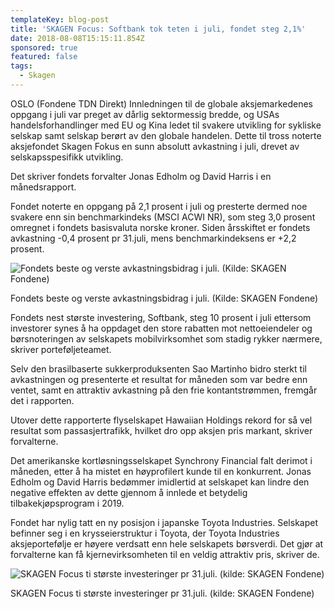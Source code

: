 ```yaml
---
templateKey: blog-post
title: 'SKAGEN Focus: Softbank tok teten i juli, fondet steg 2,1%'
date: 2018-08-08T15:15:11.854Z
sponsored: true
featured: false
tags:
  - Skagen
---
```

OSLO (Fondene TDN Direkt) Innledningen til de globale aksjemarkedenes oppgang i juli var preget av dårlig sektormessig bredde, og USAs handelsforhandlinger med EU og Kina ledet til svakere utvikling for sykliske selskap samt selskap berørt av den globale handelen. Dette til tross noterte aksjefondet Skagen Fokus en sunn absolutt avkastning i juli, drevet av selskapsspesifikk utvikling.



Det skriver fondets forvalter Jonas Edholm og David Harris i en månedsrapport.



Fondet noterte en oppgang på 2,1 prosent i juli og presterte dermed noe svakere enn sin benchmarkindeks (MSCI ACWI NR), som steg 3,0 prosent omregnet i fondets basisvaluta norske kroner. Siden årsskiftet er fondets avkastning -0,4 prosent pr 31.juli, mens benchmarkindeksens er +2,2 prosent.

![Fondets beste og verste avkastningsbidrag i juli. (Kilde: SKAGEN Fondene)](/img/138.png)

<span class="image-caption">Fondets beste og verste avkastningsbidrag i juli. (Kilde: SKAGEN Fondene)</span>

Fondets nest største investering, Softbank, steg 10 prosent i juli ettersom investorer synes å ha oppdaget den store rabatten mot nettoeiendeler og børsnoteringen av selskapets mobilvirksomhet som stadig rykker nærmere, skriver porteføljeteamet.



Selv den brasilbaserte sukkerproduksenten Sao Martinho bidro sterkt til avkastningen og presenterte et resultat for måneden som var bedre enn ventet, samt en attraktiv avkastning på den frie kontantstrømmen, fremgår det i rapporten.



Utover dette rapporterte flyselskapet Hawaiian Holdings rekord for så vel resultat som passasjertrafikk, hvilket dro opp aksjen pris markant, skriver forvalterne.



Det amerikanske kortløsningsselskapet Synchrony Financial falt derimot i måneden, etter å ha mistet en høyprofilert kunde til en konkurrent. Jonas Edholm og David Harris bedømmer imidlertid at selskapet kan lindre den negative effekten av dette gjennom å innlede et betydelig tilbakekjøpsprogram i 2019.



Fondet har nylig tatt en ny posisjon i japanske Toyota Industries. Selskapet befinner seg i en krysseierstruktur i Toyota, der Toyota Industries aksjeportefølje er høyere verdsatt enn hele selskapets børsverdi. Det gjør at forvalterne kan få kjernevirksomheten til en veldig attraktiv pris, skriver de.

![SKAGEN Focus ti største investeringer pr 31.juli. (kilde: SKAGEN Fondene)](/img/139.png)

<span class="image-caption">SKAGEN Focus ti største investeringer pr 31.juli. (kilde: SKAGEN Fondene)</span>
